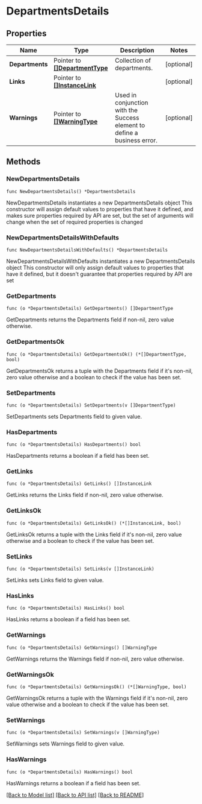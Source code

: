 # DepartmentsDetails

## Properties

Name | Type | Description | Notes
------------ | ------------- | ------------- | -------------
**Departments** | Pointer to [**[]DepartmentType**](DepartmentType.md) | Collection of departments. | [optional] 
**Links** | Pointer to [**[]InstanceLink**](InstanceLink.md) |  | [optional] 
**Warnings** | Pointer to [**[]WarningType**](WarningType.md) | Used in conjunction with the Success element to define a business error. | [optional] 

## Methods

### NewDepartmentsDetails

`func NewDepartmentsDetails() *DepartmentsDetails`

NewDepartmentsDetails instantiates a new DepartmentsDetails object
This constructor will assign default values to properties that have it defined,
and makes sure properties required by API are set, but the set of arguments
will change when the set of required properties is changed

### NewDepartmentsDetailsWithDefaults

`func NewDepartmentsDetailsWithDefaults() *DepartmentsDetails`

NewDepartmentsDetailsWithDefaults instantiates a new DepartmentsDetails object
This constructor will only assign default values to properties that have it defined,
but it doesn't guarantee that properties required by API are set

### GetDepartments

`func (o *DepartmentsDetails) GetDepartments() []DepartmentType`

GetDepartments returns the Departments field if non-nil, zero value otherwise.

### GetDepartmentsOk

`func (o *DepartmentsDetails) GetDepartmentsOk() (*[]DepartmentType, bool)`

GetDepartmentsOk returns a tuple with the Departments field if it's non-nil, zero value otherwise
and a boolean to check if the value has been set.

### SetDepartments

`func (o *DepartmentsDetails) SetDepartments(v []DepartmentType)`

SetDepartments sets Departments field to given value.

### HasDepartments

`func (o *DepartmentsDetails) HasDepartments() bool`

HasDepartments returns a boolean if a field has been set.

### GetLinks

`func (o *DepartmentsDetails) GetLinks() []InstanceLink`

GetLinks returns the Links field if non-nil, zero value otherwise.

### GetLinksOk

`func (o *DepartmentsDetails) GetLinksOk() (*[]InstanceLink, bool)`

GetLinksOk returns a tuple with the Links field if it's non-nil, zero value otherwise
and a boolean to check if the value has been set.

### SetLinks

`func (o *DepartmentsDetails) SetLinks(v []InstanceLink)`

SetLinks sets Links field to given value.

### HasLinks

`func (o *DepartmentsDetails) HasLinks() bool`

HasLinks returns a boolean if a field has been set.

### GetWarnings

`func (o *DepartmentsDetails) GetWarnings() []WarningType`

GetWarnings returns the Warnings field if non-nil, zero value otherwise.

### GetWarningsOk

`func (o *DepartmentsDetails) GetWarningsOk() (*[]WarningType, bool)`

GetWarningsOk returns a tuple with the Warnings field if it's non-nil, zero value otherwise
and a boolean to check if the value has been set.

### SetWarnings

`func (o *DepartmentsDetails) SetWarnings(v []WarningType)`

SetWarnings sets Warnings field to given value.

### HasWarnings

`func (o *DepartmentsDetails) HasWarnings() bool`

HasWarnings returns a boolean if a field has been set.


[[Back to Model list]](../README.md#documentation-for-models) [[Back to API list]](../README.md#documentation-for-api-endpoints) [[Back to README]](../README.md)


